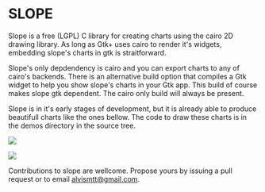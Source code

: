 SLOPE
=====

Slope is a free (LGPL) C library for creating charts using the cairo 2D drawing
library. As long as Gtk+ uses cairo to render it's widgets, embedding slope's
charts in gtk is straitforward.

Slope's only depdendency is cairo and you can export charts to any of cairo's
backends. There is an alternative build option that compiles a Gtk widget to
help you show slope's charts in your Gtk app. This build of course makes slope
gtk dependent. The cairo only build will always be present.

Slope is in it's early stages of development, but it is already able to produce
beautifull charts like the ones bellow. The code to draw these charts is in the
demos directory in the source tree.

![](https://github.com/elvismt/slope/blob/master/demos/log_demo.png)

![](https://github.com/elvismt/slope/blob/master/demos/cos_demo.png)

Contributions to slope are wellcome. Propose yours by issuing a pull request or
to email alvismtt@gmail.com.